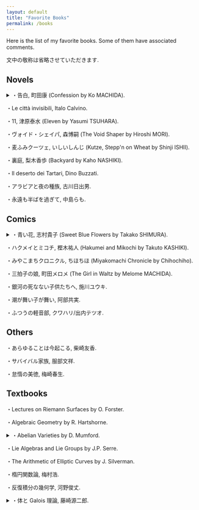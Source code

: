 ```yaml
---
layout: default
title: "Favorite Books"
permalink: /books
---
```


Here is the list of my favorite books. Some of them have associated comments.

文中の敬称は省略させていただきます.

## Novels

<details>

<summary>・告白, 町田康 (Confession by Ko MACHIDA).</summary>

Literally The BEST novel I have ever read.

</details>

・Le città invisibili, Italo Calvino.

・11, 津原泰水 (Eleven by Yasumi TSUHARA).

・ヴォイド・シェイパ, 森博嗣 (The Void Shaper by Hiroshi MORI).

・麦ふみクーツェ, いしいしんじ (Kutze, Stepp'n on Wheat by Shinji ISHII).

・裏庭, 梨木香歩 (Backyard by Kaho NASHIKI).

・Il deserto dei Tartari, Dino Buzzati.

・アラビアと夜の種族, 古川日出男.

・永遠も半ばを過ぎて, 中島らも.

## Comics

<details>

<summary>・青い花, 志村貴子 (Sweet Blue Flowers by Takako SHIMURA).</summary>

I often visit Kamakura-city, the place where the story takes place.

</details>

・ハクメイとミコチ, 樫木祐人 (Hakumei and Mikochi by Takuto KASHIKI).

・みやこまちクロニクル, ちほちほ (Miyakomachi Chronicle by Chihochiho).

・三拍子の娘, 町田メロメ (The Girl in Waltz by Melome MACHIDA).

・銀河の死なない子供たちへ, 施川ユウキ.

・潮が舞い子が舞い, 阿部共実.

・ふつうの軽音部, クワハリ/出内テツオ.

## Others

・あらゆることは今起こる, 柴崎友香.

・サバイバル家族, 服部文祥.

・怠惰の美徳, 梅崎春生.

## Textbooks

・Lectures on Riemann Surfaces by O. Forster.

・Algebraic Geometry by R. Hartshorne.

<details>

<summary>・Abelian Varieties by D. Mumford.</summary>

I organize the reading seminar since 2024.08. As an alternative book on AV, there is a very nice (unpublished) manuscript of Edixhoven-Moonen-van der Geer.

</details>

・Lie Algebras and Lie Groups by J.P. Serre.

・The Arithmetic of Elliptic Curves by J. Silverman.

・楕円関数論, 梅村浩.

・反復積分の幾何学, 河野俊丈.

<details>

<summary>・体と Galois 理論, 藤崎源二郎.</summary>

<div>
学部生の頃に夢中になって読みました.
</div>

</details>
